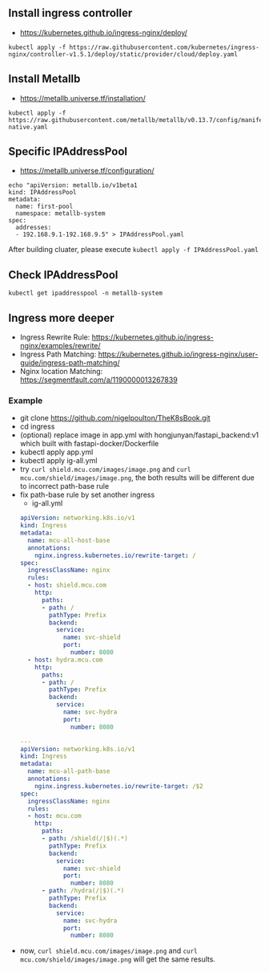 ## Install ingress controller 
- https://kubernetes.github.io/ingress-nginx/deploy/

```
kubectl apply -f https://raw.githubusercontent.com/kubernetes/ingress-nginx/controller-v1.5.1/deploy/static/provider/cloud/deploy.yaml
```

## Install Metallb
- https://metallb.universe.tf/installation/

```
kubectl apply -f https://raw.githubusercontent.com/metallb/metallb/v0.13.7/config/manifests/metallb-native.yaml
```


## Specific IPAddressPool 
- https://metallb.universe.tf/configuration/

```
echo "apiVersion: metallb.io/v1beta1
kind: IPAddressPool
metadata:
  name: first-pool
  namespace: metallb-system
spec:
  addresses:
  - 192.168.9.1-192.168.9.5" > IPAddressPool.yaml
```
After building cluater, please execute `kubectl apply -f IPAddressPool.yaml`

## Check IPAddressPool

```
kubectl get ipaddresspool -n metallb-system
```

## Ingress more deeper
- Ingress Rewrite Rule: https://kubernetes.github.io/ingress-nginx/examples/rewrite/
- Ingress Path Matching: https://kubernetes.github.io/ingress-nginx/user-guide/ingress-path-matching/
- Nginx location Matching: https://segmentfault.com/a/1190000013267839

### Example
- git clone https://github.com/nigelpoulton/TheK8sBook.git
- cd ingress
- (optional) replace image in app.yml with hongjunyan/fastapi_backend:v1 which built with fastapi-docker/Dockerfile
- kubectl apply app.yml
- kubectl apply ig-all.yml
- try `curl shield.mcu.com/images/image.png` and `curl mcu.com/shield/images/image.png`, the both results will be different due to incorrect path-base rule
- fix path-base rule by set another ingress
  - ig-all.yml
  ```yaml
  apiVersion: networking.k8s.io/v1
  kind: Ingress
  metadata:
    name: mcu-all-host-base
    annotations:
      nginx.ingress.kubernetes.io/rewrite-target: /  
  spec:
    ingressClassName: nginx
    rules:
    - host: shield.mcu.com
      http:
        paths:
        - path: /
          pathType: Prefix
          backend:
            service:
              name: svc-shield
              port:
                number: 8080
    - host: hydra.mcu.com
      http:
        paths:
        - path: /
          pathType: Prefix
          backend:
            service:
              name: svc-hydra
              port:
                number: 8080

  ---
  apiVersion: networking.k8s.io/v1
  kind: Ingress
  metadata:
    name: mcu-all-path-base
    annotations:
      nginx.ingress.kubernetes.io/rewrite-target: /$2
  spec:
    ingressClassName: nginx
    rules:
    - host: mcu.com
      http:
        paths:
        - path: /shield(/|$)(.*)
          pathType: Prefix
          backend:
            service:
              name: svc-shield
              port:
                number: 8080
        - path: /hydra(/|$)(.*)
          pathType: Prefix
          backend:
            service:
              name: svc-hydra
              port:
                number: 8080

  ```
- now, `curl shield.mcu.com/images/image.png` and `curl mcu.com/shield/images/image.png` will get the same results.